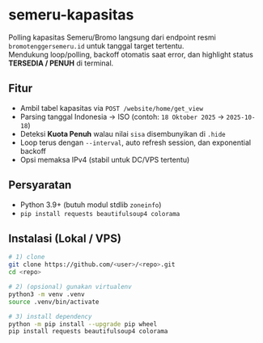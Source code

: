 # semeru-kapasitas

Polling kapasitas Semeru/Bromo langsung dari endpoint resmi `bromotenggersemeru.id` untuk tanggal target tertentu.  
Mendukung loop/polling, backoff otomatis saat error, dan highlight status **TERSEDIA / PENUH** di terminal.

## Fitur
- Ambil tabel kapasitas via `POST /website/home/get_view`
- Parsing tanggal Indonesia → ISO (contoh: `18 Oktober 2025` → `2025-10-18`)
- Deteksi **Kuota Penuh** walau nilai `sisa` disembunyikan di `.hide`
- Loop terus dengan `--interval`, auto refresh session, dan exponential backoff
- Opsi memaksa IPv4 (stabil untuk DC/VPS tertentu)

## Persyaratan
- Python 3.9+ (butuh modul stdlib `zoneinfo`)
- `pip install requests beautifulsoup4 colorama`

## Instalasi (Lokal / VPS)
```bash
# 1) clone
git clone https://github.com/<user>/<repo>.git
cd <repo>

# 2) (opsional) gunakan virtualenv
python3 -m venv .venv
source .venv/bin/activate

# 3) install dependency
python -m pip install --upgrade pip wheel
pip install requests beautifulsoup4 colorama
